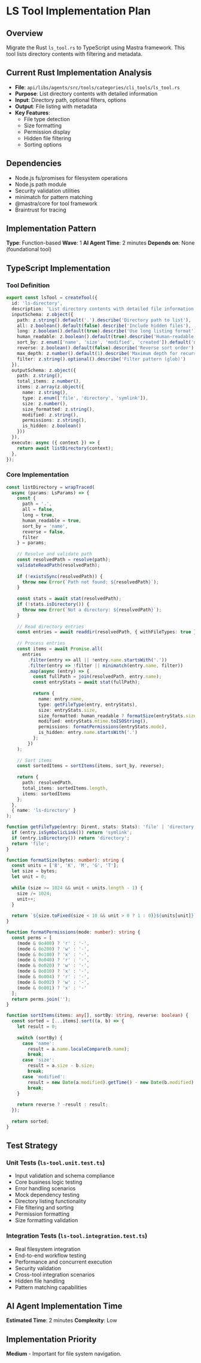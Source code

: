 # LS Tool Implementation Plan

## Overview

Migrate the Rust `ls_tool.rs` to TypeScript using Mastra framework. This tool lists directory contents with filtering and metadata.

## Current Rust Implementation Analysis

- **File**: `api/libs/agents/src/tools/categories/cli_tools/ls_tool.rs`
- **Purpose**: List directory contents with detailed information
- **Input**: Directory path, optional filters, options
- **Output**: File listing with metadata
- **Key Features**:
  - File type detection
  - Size formatting
  - Permission display
  - Hidden file filtering
  - Sorting options

## Dependencies
- Node.js fs/promises for filesystem operations
- Node.js path module
- Security validation utilities
- minimatch for pattern matching
- @mastra/core for tool framework
- Braintrust for tracing

## Implementation Pattern
**Type**: Function-based
**Wave**: 1
**AI Agent Time**: 2 minutes
**Depends on**: None (foundational tool)

## TypeScript Implementation

### Tool Definition

```typescript
export const lsTool = createTool({
  id: 'ls-directory',
  description: 'List directory contents with detailed file information',
  inputSchema: z.object({
    path: z.string().default('.').describe('Directory path to list'),
    all: z.boolean().default(false).describe('Include hidden files'),
    long: z.boolean().default(true).describe('Use long listing format'),
    human_readable: z.boolean().default(true).describe('Human-readable sizes'),
    sort_by: z.enum(['name', 'size', 'modified', 'created']).default('name'),
    reverse: z.boolean().default(false).describe('Reverse sort order'),
    max_depth: z.number().default(1).describe('Maximum depth for recursive listing'),
    filter: z.string().optional().describe('Filter pattern (glob)')
  }),
  outputSchema: z.object({
    path: z.string(),
    total_items: z.number(),
    items: z.array(z.object({
      name: z.string(),
      type: z.enum(['file', 'directory', 'symlink']),
      size: z.number(),
      size_formatted: z.string(),
      modified: z.string(),
      permissions: z.string(),
      is_hidden: z.boolean()
    }))
  }),
  execute: async ({ context }) => {
    return await listDirectory(context);
  },
});
```

### Core Implementation

```typescript
const listDirectory = wrapTraced(
  async (params: LsParams) => {
    const {
      path = '.',
      all = false,
      long = true,
      human_readable = true,
      sort_by = 'name',
      reverse = false,
      filter
    } = params;
    
    // Resolve and validate path
    const resolvedPath = resolve(path);
    validateReadPath(resolvedPath);
    
    if (!existsSync(resolvedPath)) {
      throw new Error(`Path not found: ${resolvedPath}`);
    }
    
    const stats = await stat(resolvedPath);
    if (!stats.isDirectory()) {
      throw new Error(`Not a directory: ${resolvedPath}`);
    }
    
    // Read directory entries
    const entries = await readdir(resolvedPath, { withFileTypes: true });
    
    // Process entries
    const items = await Promise.all(
      entries
        .filter(entry => all || !entry.name.startsWith('.'))
        .filter(entry => !filter || minimatch(entry.name, filter))
        .map(async (entry) => {
          const fullPath = join(resolvedPath, entry.name);
          const entryStats = await stat(fullPath);
          
          return {
            name: entry.name,
            type: getFileType(entry, entryStats),
            size: entryStats.size,
            size_formatted: human_readable ? formatSize(entryStats.size) : String(entryStats.size),
            modified: entryStats.mtime.toISOString(),
            permissions: formatPermissions(entryStats.mode),
            is_hidden: entry.name.startsWith('.')
          };
        })
    );
    
    // Sort items
    const sortedItems = sortItems(items, sort_by, reverse);
    
    return {
      path: resolvedPath,
      total_items: sortedItems.length,
      items: sortedItems
    };
  },
  { name: 'ls-directory' }
);

function getFileType(entry: Dirent, stats: Stats): 'file' | 'directory' | 'symlink' {
  if (entry.isSymbolicLink()) return 'symlink';
  if (entry.isDirectory()) return 'directory';
  return 'file';
}

function formatSize(bytes: number): string {
  const units = ['B', 'K', 'M', 'G', 'T'];
  let size = bytes;
  let unit = 0;
  
  while (size >= 1024 && unit < units.length - 1) {
    size /= 1024;
    unit++;
  }
  
  return `${size.toFixed(size < 10 && unit > 0 ? 1 : 0)}${units[unit]}`;
}

function formatPermissions(mode: number): string {
  const perms = [
    (mode & 0o400) ? 'r' : '-',
    (mode & 0o200) ? 'w' : '-',
    (mode & 0o100) ? 'x' : '-',
    (mode & 0o040) ? 'r' : '-',
    (mode & 0o020) ? 'w' : '-',
    (mode & 0o010) ? 'x' : '-',
    (mode & 0o004) ? 'r' : '-',
    (mode & 0o002) ? 'w' : '-',
    (mode & 0o001) ? 'x' : '-'
  ];
  return perms.join('');
}

function sortItems(items: any[], sortBy: string, reverse: boolean) {
  const sorted = [...items].sort((a, b) => {
    let result = 0;
    
    switch (sortBy) {
      case 'name':
        result = a.name.localeCompare(b.name);
        break;
      case 'size':
        result = a.size - b.size;
        break;
      case 'modified':
        result = new Date(a.modified).getTime() - new Date(b.modified).getTime();
        break;
    }
    
    return reverse ? -result : result;
  });
  
  return sorted;
}
```

## Test Strategy

### Unit Tests (`ls-tool.unit.test.ts`)
- Input validation and schema compliance
- Core business logic testing
- Error handling scenarios
- Mock dependency testing
- Directory listing functionality
- File filtering and sorting
- Permission formatting
- Size formatting validation

### Integration Tests (`ls-tool.integration.test.ts`)
- Real filesystem integration
- End-to-end workflow testing
- Performance and concurrent execution
- Security validation
- Cross-tool integration scenarios
- Hidden file handling
- Pattern matching capabilities

## AI Agent Implementation Time

**Estimated Time**: 2 minutes
**Complexity**: Low

## Implementation Priority

**Medium** - Important for file system navigation.